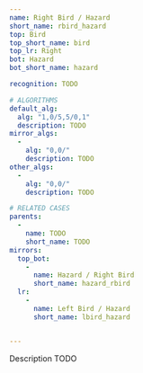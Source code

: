 ```yaml
---
name: Right Bird / Hazard
short_name: rbird_hazard
top: Bird
top_short_name: bird
top_lr: Right
bot: Hazard
bot_short_name: hazard

recognition: TODO

# ALGORITHMS
default_alg:
  alg: "1,0/5,5/0,1"
  description: TODO
mirror_algs:
  -
    alg: "0,0/"
    description: TODO
other_algs:
  -
    alg: "0,0/"
    description: TODO

# RELATED CASES
parents:
  -
    name: TODO
    short_name: TODO
mirrors:
  top_bot:
    -
      name: Hazard / Right Bird
      short_name: hazard_rbird
  lr:
    -
      name: Left Bird / Hazard
      short_name: lbird_hazard


---
```


Description TODO

